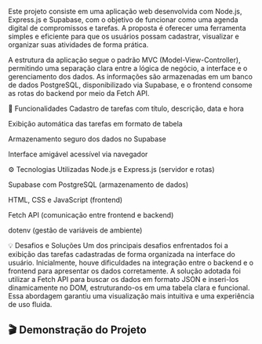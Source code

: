 Este projeto consiste em uma aplicação web desenvolvida com Node.js, Express.js e Supabase, com o objetivo de funcionar como uma agenda digital de compromissos e tarefas. A proposta é oferecer uma ferramenta simples e eficiente para que os usuários possam cadastrar, visualizar e organizar suas atividades de forma prática.

A estrutura da aplicação segue o padrão MVC (Model-View-Controller), permitindo uma separação clara entre a lógica de negócio, a interface e o gerenciamento dos dados. As informações são armazenadas em um banco de dados PostgreSQL, disponibilizado via Supabase, e o frontend consome as rotas do backend por meio da Fetch API.

🎯 Funcionalidades
Cadastro de tarefas com título, descrição, data e hora

Exibição automática das tarefas em formato de tabela

Armazenamento seguro dos dados no Supabase

Interface amigável acessível via navegador

⚙️ Tecnologias Utilizadas
Node.js e Express.js (servidor e rotas)

Supabase com PostgreSQL (armazenamento de dados)

HTML, CSS e JavaScript (frontend)

Fetch API (comunicação entre frontend e backend)

dotenv (gestão de variáveis de ambiente)

💡 Desafios e Soluções
Um dos principais desafios enfrentados foi a exibição das tarefas cadastradas de forma organizada na interface do usuário. Inicialmente, houve dificuldades na integração entre o backend e o frontend para apresentar os dados corretamente. A solução adotada foi utilizar a Fetch API para buscar os dados em formato JSON e inseri-los dinamicamente no DOM, estruturando-os em uma tabela clara e funcional. Essa abordagem garantiu uma visualização mais intuitiva e uma experiência de uso fluida.

## 🎬 Demonstração do Projeto

